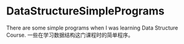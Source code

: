 # DataStructureSimplePrograms

There are some simple programs when I was learning Data Structure Course.
一些在学习数据结构这门课程时的简单程序。
